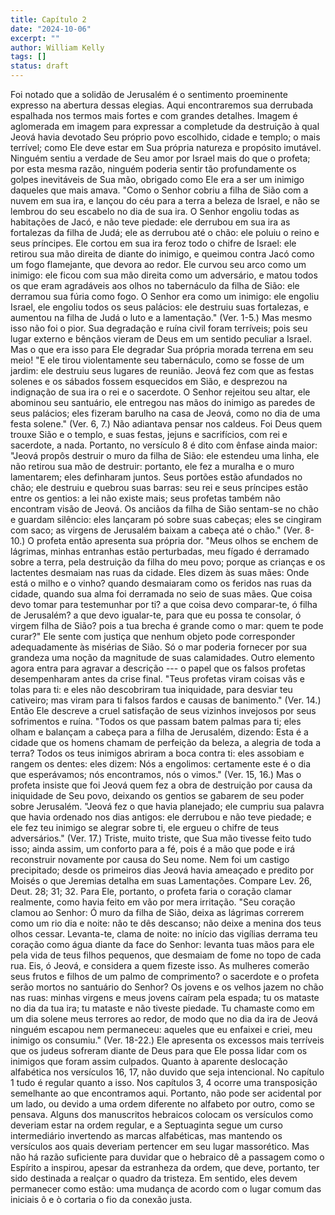 ```yaml
---
title: Capítulo 2
date: "2024-10-06"
excerpt: ""
author: William Kelly
tags: []
status: draft
---
```


Foi notado que a solidão de Jerusalém é o sentimento proeminente
expresso na abertura dessas elegias. Aqui encontraremos sua derrubada
espalhada nos termos mais fortes e com grandes detalhes. Imagem é
aglomerada em imagem para expressar a completude da destruição à qual
Jeová havia devotado Seu próprio povo escolhido, cidade e templo; o mais
terrível; como Ele deve estar em Sua própria natureza e propósito
imutável. Ninguém sentiu a verdade de Seu amor por Israel mais do que o
profeta; por esta mesma razão, ninguém poderia sentir tão profundamente
os golpes inevitáveis de Sua mão, obrigado como Ele era a ser um inimigo
daqueles que mais amava. "Como o Senhor cobriu a filha de Sião com a
nuvem em sua ira, e lançou do céu para a terra a beleza de Israel, e não
se lembrou do seu escabelo no dia de sua ira. O Senhor engoliu todas as
habitações de Jacó, e não teve piedade: ele derrubou em sua ira as
fortalezas da filha de Judá; ele as derrubou até o chão: ele poluiu o
reino e seus príncipes. Ele cortou em sua ira feroz todo o chifre de
Israel: ele retirou sua mão direita de diante do inimigo, e queimou
contra Jacó como um fogo flamejante, que devora ao redor. Ele curvou seu
arco como um inimigo: ele ficou com sua mão direita como um adversário,
e matou todos os que eram agradáveis aos olhos no tabernáculo da filha
de Sião: ele derramou sua fúria como fogo. O Senhor era como um inimigo:
ele engoliu Israel, ele engoliu todos os seus palácios: ele destruiu
suas fortalezas, e aumentou na filha de Judá o luto e a lamentação."
(Ver. 1-5.) Mas mesmo isso não foi o pior. Sua degradação e ruína civil
foram terríveis; pois seu lugar externo e bênçãos vieram de Deus em um
sentido peculiar a Israel. Mas o que era isso para Ele degradar Sua
própria morada terrena em seu meio! "E ele tirou violentamente seu
tabernáculo, como se fosse de um jardim: ele destruiu seus lugares de
reunião. Jeová fez com que as festas solenes e os sábados fossem
esquecidos em Sião, e desprezou na indignação de sua ira o rei e o
sacerdote. O Senhor rejeitou seu altar, ele abominou seu santuário, ele
entregou nas mãos do inimigo as paredes de seus palácios; eles fizeram
barulho na casa de Jeová, como no dia de uma festa solene." (Ver. 6, 7.)
Não adiantava pensar nos caldeus. Foi Deus quem trouxe Sião e o templo,
e suas festas, jejuns e sacrifícios, com rei e sacerdote, a nada.
Portanto, no versículo 8 é dito com ênfase ainda maior: "Jeová propôs
destruir o muro da filha de Sião: ele estendeu uma linha, ele não
retirou sua mão de destruir: portanto, ele fez a muralha e o muro
lamentarem; eles definharam juntos. Seus portões estão afundados no
chão; ele destruiu e quebrou suas barras: seu rei e seus príncipes estão
entre os gentios: a lei não existe mais; seus profetas também não
encontram visão de Jeová. Os anciãos da filha de Sião sentam-se no chão
e guardam silêncio: eles lançaram pó sobre suas cabeças; eles se
cingiram com saco; as virgens de Jerusalém baixam a cabeça até o chão."
(Ver. 8-10.) O profeta então apresenta sua própria dor. "Meus olhos se
enchem de lágrimas, minhas entranhas estão perturbadas, meu fígado é
derramado sobre a terra, pela destruição da filha do meu povo; porque as
crianças e os lactentes desmaiam nas ruas da cidade. Eles dizem às suas
mães: Onde está o milho e o vinho? quando desmaiaram como os feridos nas
ruas da cidade, quando sua alma foi derramada no seio de suas mães. Que
coisa devo tomar para testemunhar por ti? a que coisa devo comparar-te,
ó filha de Jerusalém? a que devo igualar-te, para que eu possa te
consolar, ó virgem filha de Sião? pois a tua brecha é grande como o mar:
quem te pode curar?" Ele sente com justiça que nenhum objeto pode
corresponder adequadamente às misérias de Sião. Só o mar poderia
fornecer por sua grandeza uma noção da magnitude de suas calamidades.
Outro elemento agora entra para agravar a descrição --- o papel que os
falsos profetas desempenharam antes da crise final. "Teus profetas viram
coisas vãs e tolas para ti: e eles não descobriram tua iniquidade, para
desviar teu cativeiro; mas viram para ti falsos fardos e causas de
banimento." (Ver. 14.) Então Ele descreve a cruel satisfação de seus
vizinhos invejosos por seus sofrimentos e ruína. "Todos os que passam
batem palmas para ti; eles olham e balançam a cabeça para a filha de
Jerusalém, dizendo: Esta é a cidade que os homens chamam de perfeição da
beleza, a alegria de toda a terra? Todos os teus inimigos abriram a boca
contra ti: eles assobiam e rangem os dentes: eles dizem: Nós a
engolimos: certamente este é o dia que esperávamos; nós encontramos, nós
o vimos." (Ver. 15, 16.) Mas o profeta insiste que foi Jeová quem fez a
obra de destruição por causa da iniquidade de Seu povo, deixando os
gentios se gabarem de seu poder sobre Jerusalém. "Jeová fez o que havia
planejado; ele cumpriu sua palavra que havia ordenado nos dias antigos:
ele derrubou e não teve piedade; e ele fez teu inimigo se alegrar sobre
ti, ele ergueu o chifre de teus adversários." (Ver. 17.) Triste, muito
triste, que Sua mão tivesse feito tudo isso; ainda assim, um conforto
para a fé, pois é a mão que pode e irá reconstruir novamente por causa
do Seu nome. Nem foi um castigo precipitado; desde os primeiros dias
Jeová havia ameaçado e predito por Moisés o que Jeremias detalha em suas
Lamentações. Compare Lev. 26, Deut. 28; 31; 32. Para Ele, portanto, o
profeta faria o coração clamar realmente, como havia feito em vão por
mera irritação. "Seu coração clamou ao Senhor: Ó muro da filha de Sião,
deixa as lágrimas correrem como um rio dia e noite: não te dês descanso;
não deixe a menina dos teus olhos cessar. Levanta-te, clama de noite: no
início das vigílias derrama teu coração como água diante da face do
Senhor: levanta tuas mãos para ele pela vida de teus filhos pequenos,
que desmaiam de fome no topo de cada rua. Eis, ó Jeová, e considera a
quem fizeste isso. As mulheres comerão seus frutos e filhos de um palmo
de comprimento? o sacerdote e o profeta serão mortos no santuário do
Senhor? Os jovens e os velhos jazem no chão nas ruas: minhas virgens e
meus jovens caíram pela espada; tu os mataste no dia da tua ira; tu
mataste e não tiveste piedade. Tu chamaste como em um dia solene meus
terrores ao redor, de modo que no dia da ira de Jeová ninguém escapou
nem permaneceu: aqueles que eu enfaixei e criei, meu inimigo os
consumiu." (Ver. 18-22.) Ele apresenta os excessos mais terríveis que os
judeus sofreram diante de Deus para que Ele possa lidar com os inimigos
que foram assim culpados. Quanto à aparente deslocação alfabética nos
versículos 16, 17, não duvido que seja intencional. No capítulo 1 tudo é
regular quanto a isso. Nos capítulos 3, 4 ocorre uma transposição
semelhante ao que encontramos aqui. Portanto, não pode ser acidental por
um lado, ou devido a uma ordem diferente no alfabeto por outro, como se
pensava. Alguns dos manuscritos hebraicos colocam os versículos como
deveriam estar na ordem regular, e a Septuaginta segue um curso
intermediário invertendo as marcas alfabéticas, mas mantendo os
versículos aos quais deveriam pertencer em seu lugar massorético. Mas
não há razão suficiente para duvidar que o hebraico dê a passagem como o
Espírito a inspirou, apesar da estranheza da ordem, que deve, portanto,
ter sido destinada a realçar o quadro da tristeza. Em sentido, eles
devem permanecer como estão: uma mudança de acordo com o lugar comum das
iniciais ô e ò cortaria o fio da conexão justa.
